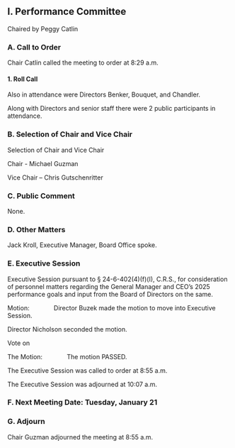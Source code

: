 ## I. Performance Committee

Chaired by Peggy Catlin

### A. Call to Order

Chair Catlin called the meeting to order at 8:29 a.m.

#### 1. Roll Call

Also in attendance were Directors Benker, Bouquet, and Chandler.

Along with Directors and senior staff there were 2 public participants in attendance.

### B. Selection of Chair and Vice Chair

Selection of Chair and Vice Chair

Chair - Michael Guzman

Vice Chair – Chris Gutschenritter

### C. Public Comment

None.

### D. Other Matters

Jack Kroll, Executive Manager, Board Office spoke.

### E. Executive Session

Executive Session pursuant to § 24-6-402(4)(f)(I), C.R.S., for consideration of personnel matters regarding the General Manager and CEO’s 2025 performance goals and input from the Board of Directors on the same.

Motion:              Director Buzek made the motion to move into Executive Session.

Director Nicholson seconded the motion.

Vote on

The Motion:              The motion PASSED.

The Executive Session was called to order at 8:55 a.m.

The Executive Session was adjourned at 10:07 a.m.

### F. Next Meeting Date: Tuesday, January 21

### G. Adjourn

Chair Guzman adjourned the meeting at 8:55 a.m.